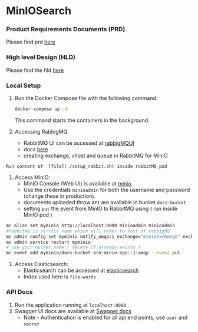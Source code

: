 # MinIOSearch

### Product Requirements Documents (PRD)

Please find prd [here](./docs/PRD.md)

### High level Design (HLD)

Please find the hld [here](./docs/img.png)

### Local Setup

1. Run the Docker Compose file with the following command:

   ```bash
   docker-compose up -d
   ```
   This command starts the containers in the background.
1. Accessing RabbigMQ
   - RabbitMQ UI can be accessed at [rabbigMQUI](http://localhost:15672)
   - docs [here](https://docs.spring.io/spring-boot/docs/current/reference/html/messaging.html#messaging.amqp.rabbitmq)
   - creating exchange, vhost and queue in RabbitMQ for MinIO
```text
Run content of  [file](./setup_rabbit.sh) inside rabbitMQ pod
```

1. Access MinIO:
    - MinIO Console (Web UI) is available at [minio](http://localhost:9001).
    - Use the credentials `minioadmin` for both the username and password (change these in production).
    - documents uploaded throw `API` are available in bucket `docs-bucket`
    - setting `put` the event from MinIO to RabbitMQ using ( run inside MinIO pod )
```bash
mc alias set myminio http://localhost:9000 minioadmin minioadmin
#rabbitmq is service name which will refer to host of rabbigMQ
mc admin config set myminio notify_amqp:1 exchange="minioExchange" exchange_type="direct" routing_key="minio" url="amqp://user:secret@rabbitmq:5672/my_vhost" queue_dir="" queue_limit="0" auto_deleted="false" delivery_mode="2"
mc admin service restart myminio
# use your bucket name ( delete if already exists )
mc event add myminio/docs-bucket arn:minio:sqs::1:amqp --event put
```

1. Access Elasticsearch:
    - Elasticsearch can be accessed at [elasticsearch](http://localhost:9200)
    - Index used here is `file-words`

### API Docs
1. Run the application running at `localhost:8080`
1. Swagger UI docs are available at [Swagger docs](http://localhost:8080/swagger-ui/index.html#/)
   * Note - Authentication is enabled for all api end points, use `user` and `secret` 

